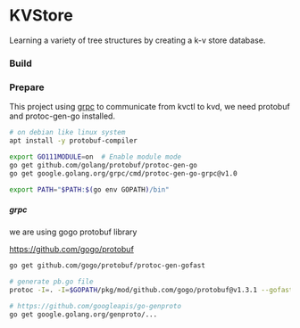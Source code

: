# KVStore
Learning a variety of tree structures by creating a k-v store database.



### Build





### Prepare

This project using [grpc](https://www.grpc.io/docs/languages/go/quickstart/) to communicate from kvctl to kvd, we need protobuf and protoc-gen-go installed.

```bash
# on debian like linux system
apt install -y protobuf-compiler

export GO111MODULE=on  # Enable module mode
go get github.com/golang/protobuf/protoc-gen-go
go get google.golang.org/grpc/cmd/protoc-gen-go-grpc@v1.0

export PATH="$PATH:$(go env GOPATH)/bin"

```

##### grpc

we are using gogo protobuf library

https://github.com/gogo/protobuf

```bash
go get github.com/gogo/protobuf/protoc-gen-gofast

# generate pb.go file
protoc -I=. -I=$GOPATH/pkg/mod/github.com/gogo/protobuf@v1.3.1 --gofast_out=plugins=grpc:. rpc.proto

# https://github.com/googleapis/go-genproto
go get google.golang.org/genproto/...

```









